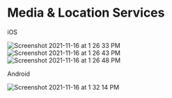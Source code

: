 # Media & Location Services

iOS

![Screenshot 2021-11-16 at 1 26 33 PM](https://user-images.githubusercontent.com/65220903/141944660-f0ae94c3-02a5-44c0-966a-522b5ac686cd.png)
![Screenshot 2021-11-16 at 1 26 43 PM](https://user-images.githubusercontent.com/65220903/141944679-34102a4b-58e9-4f04-9459-bcc2c0f88005.png)
![Screenshot 2021-11-16 at 1 26 48 PM](https://user-images.githubusercontent.com/65220903/141944681-d696483d-9434-4468-a086-de10299d2888.png)

Android

![Screenshot 2021-11-16 at 1 32 14 PM](https://user-images.githubusercontent.com/65220903/141944903-7bdcd7eb-28f8-4b02-a2cc-93450198559b.png)
